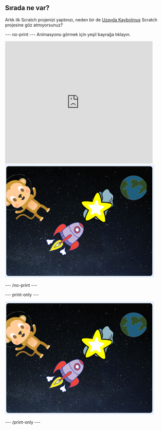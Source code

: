 ## Sırada ne var?

Artık ilk Scratch projenizi yaptınızı, neden bir de [Uzayda Kaybolmuş](https://projects.raspberrypi.org/en/projects/lost-in-space?utm_source=pathway&utm_medium=whatnext&utm_campaign=projects) Scratch projesine göz atmıyorsunuz?

\--- no-print \--- Animasyonu görmek için yeşil bayrağa tıklayın.

<div class="scratch-preview">
  <iframe allowtransparency="true" width="485" height="402" src="https://scratch.mit.edu/projects/embed/276873231/?autostart=false" frameborder="0" scrolling="no"></iframe>
  <img src="images/space-final.png">
</div>

\--- /no-print \---

\--- print-only \---

![Tamamlanmış proje](images/space-final.png)

\--- /print-only \---